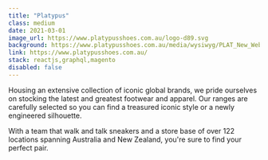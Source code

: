 ```yaml
---
title: "Platypus"
class: medium
date: 2021-03-01
image_url: https://www.platypusshoes.com.au/logo-d89.svg
background: https://www.platypusshoes.com.au/media/wysiwyg/PLAT_New_Website_Careers_Desktop_464x618_3.jpg?auto=webp&quality=85&format=pjpg&width=800&crop=false&fit=cover
link: https://www.platypusshoes.com.au/
stack: reactjs,graphql,magento
disabled: false
---
```


Housing an extensive collection of iconic global brands, we pride ourselves on stocking the latest and greatest footwear and apparel. Our ranges are carefully selected so you can find a treasured iconic style or a newly engineered silhouette.

With a team that walk and talk sneakers and a store base of over 122 locations spanning Australia and New Zealand, you're sure to find your perfect pair.

